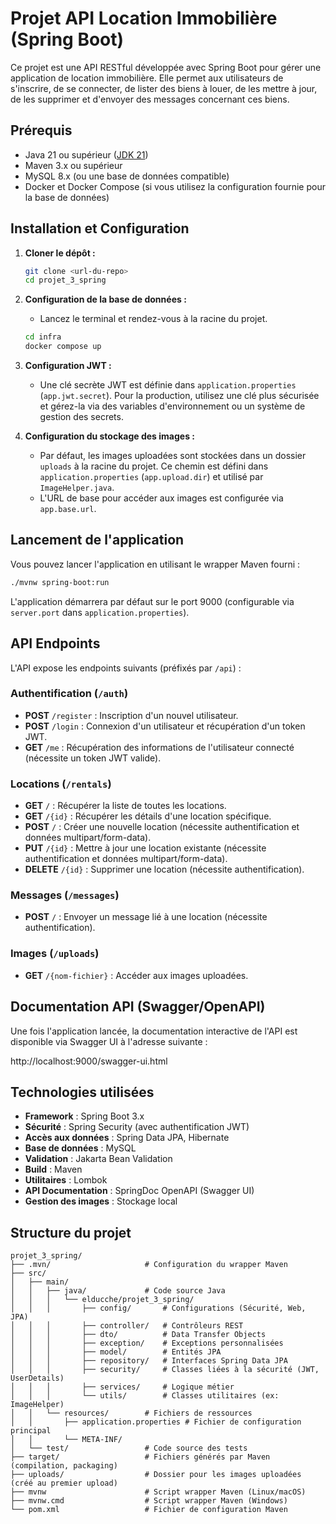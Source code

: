 # Projet API Location Immobilière (Spring Boot)

Ce projet est une API RESTful développée avec Spring Boot pour gérer une application de location immobilière. Elle permet aux utilisateurs de s'inscrire, de se connecter, de lister des biens à louer, de les mettre à jour, de les supprimer et d'envoyer des messages concernant ces biens.

## Prérequis

*   Java 21 ou supérieur ([JDK 21](https://www.oracle.com/java/technologies/downloads/#java21))
*   Maven 3.x ou supérieur
*   MySQL 8.x (ou une base de données compatible)
*   Docker et Docker Compose (si vous utilisez la configuration fournie pour la base de données)

## Installation et Configuration

1.  **Cloner le dépôt :**
    ```bash
    git clone <url-du-repo>
    cd projet_3_spring
    ```

2.  **Configuration de la base de données :**
     * Lancez le terminal et rendez-vous à la racine du projet. 
    ```bash
    cd infra
    docker compose up
    ```

4.  **Configuration JWT :**
    *   Une clé secrète JWT est définie dans `application.properties` (`app.jwt.secret`). Pour la production, utilisez une clé plus sécurisée et gérez-la via des variables d'environnement ou un système de gestion des secrets.

5.  **Configuration du stockage des images :**
    *   Par défaut, les images uploadées sont stockées dans un dossier `uploads` à la racine du projet. Ce chemin est défini dans `application.properties` (`app.upload.dir`) et utilisé par `ImageHelper.java`.
    *   L'URL de base pour accéder aux images est configurée via `app.base.url`.

## Lancement de l'application

Vous pouvez lancer l'application en utilisant le wrapper Maven fourni :

```bash
./mvnw spring-boot:run
```


L'application démarrera par défaut sur le port 9000 (configurable via `server.port` dans `application.properties`).

## API Endpoints

L'API expose les endpoints suivants (préfixés par `/api`) :

### Authentification (`/auth`)
- **POST** `/register` : Inscription d'un nouvel utilisateur.
- **POST** `/login` : Connexion d'un utilisateur et récupération d'un token JWT.
- **GET** `/me` : Récupération des informations de l'utilisateur connecté (nécessite un token JWT valide).

### Locations (`/rentals`)
- **GET** `/` : Récupérer la liste de toutes les locations.
- **GET** `/{id}` : Récupérer les détails d'une location spécifique.
- **POST** `/` : Créer une nouvelle location (nécessite authentification et données multipart/form-data).
- **PUT** `/{id}` : Mettre à jour une location existante (nécessite authentification et données multipart/form-data).
- **DELETE** `/{id}` : Supprimer une location (nécessite authentification).

### Messages (`/messages`)
- **POST** `/` : Envoyer un message lié à une location (nécessite authentification).

### Images (`/uploads`)
- **GET** `/{nom-fichier}` : Accéder aux images uploadées.

## Documentation API (Swagger/OpenAPI)

Une fois l'application lancée, la documentation interactive de l'API est disponible via Swagger UI à l'adresse suivante :

http://localhost:9000/swagger-ui.html

## Technologies utilisées

- **Framework** : Spring Boot 3.x
- **Sécurité** : Spring Security (avec authentification JWT)
- **Accès aux données** : Spring Data JPA, Hibernate
- **Base de données** : MySQL
- **Validation** : Jakarta Bean Validation
- **Build** : Maven
- **Utilitaires** : Lombok
- **API Documentation** : SpringDoc OpenAPI (Swagger UI)
- **Gestion des images** : Stockage local

## Structure du projet
```
projet_3_spring/
├── .mvn/                     # Configuration du wrapper Maven
├── src/
│   ├── main/
│   │   ├── java/             # Code source Java
│   │   │   └── elducche/projet_3_spring/
│   │   │       ├── config/       # Configurations (Sécurité, Web, JPA)
│   │   │       ├── controller/   # Contrôleurs REST
│   │   │       ├── dto/          # Data Transfer Objects
│   │   │       ├── exception/    # Exceptions personnalisées
│   │   │       ├── model/        # Entités JPA
│   │   │       ├── repository/   # Interfaces Spring Data JPA
│   │   │       ├── security/     # Classes liées à la sécurité (JWT, UserDetails)
│   │   │       ├── services/     # Logique métier
│   │   │       └── utils/        # Classes utilitaires (ex: ImageHelper)
│   │   └── resources/        # Fichiers de ressources
│   │       ├── application.properties # Fichier de configuration principal
│   │       └── META-INF/
│   └── test/                 # Code source des tests
├── target/                   # Fichiers générés par Maven (compilation, packaging)
├── uploads/                  # Dossier pour les images uploadées (créé au premier upload)
├── mvnw                      # Script wrapper Maven (Linux/macOS)
├── mvnw.cmd                  # Script wrapper Maven (Windows)
└── pom.xml                   # Fichier de configuration Maven
```
